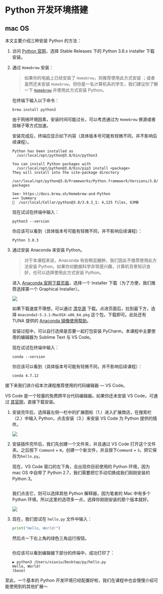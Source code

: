 # Python 开发环境搭建

## mac OS

本文主要介绍三种安装 Python 的方法：

1. 访问 [Python 官网](https://www.python.org/downloads/mac-osx/)，选择 Stable Releases 下的 Python 3.8.x installer 下载安装。

2. 通过 `Homebrew` 安装：

   > 如果你的电脑上已经安装了 `Homebrew`，则推荐使用此方式安装 ；或者虽然还未安装 `Homebrew`，但你是一名计算机系的学生，我们建议你了解一下 [`Homebrew`](https://brew.sh/) 并使用此方式安装 Python。

   在终端下输入以下命令：

   ```
   brew install python3
   ```

   由于网络环境因素，安装时间可能过长，可以考虑通过为 `Homebrew` 换源或者挂梯子等方式加速。

   安装完成后，终端应显示如下内容（具体版本号可能有轻微不同，并不影响后续课程）。

   ```
   Python has been installed as
     /usr/local/opt/python@3.8/bin/python3
   
   You can install Python packages with
     /usr/local/opt/python@3.8/bin/pip3 install <package>
   They will install into the site-package directory
     /usr/local/opt/python@3.8/Frameworks/Python.framework/Versions/3.8/lib/python3.8/site-packages
   
   See: https://docs.brew.sh/Homebrew-and-Python
   ==> Summary
   🍺  /usr/local/Cellar/python@3.8/3.8.3_1: 4,125 files, 63MB
   ```

   现在试试在终端中输入：

   ```
   python3 --version
   ```

   你应该可以看到（具体版本号可能有轻微不同，并不影响后续课程）：

   ```
   Python 3.8.3
   ```

3. 通过安装 Anaconda 来安装 Python。

   > 对于本课程来说，Anaconda 有些稍显臃肿，我们因此不推荐使用此方法安装 Python。如果你对数据科学非常感兴趣，计算机背景知识良好，也可以选择使用此方式安装 Python。

   进入 [Anaconda 官网下载页面](https://www.anaconda.com/products/individual#macos)，选择一个 Installer 下载（为了方便，我们推荐选择第一个 Graphical Installer）。

   ![](images/setup-macOS-anaconda.png)

   如果下载速度不理想，可以通过 [清华源](https://mirrors.tuna.tsinghua.edu.cn/anaconda/archive/) 下载。点进页面后，拉到最下方，选择 `Anaconda3-5.3.1-MacOSX-x86_64.pkg` 这个包，下载即可。此处还有 TUNA 提供的 [Anaconda 镜像使用帮助](https://mirrors.tuna.tsinghua.edu.cn/help/anaconda/)。

   安装过程中，可以自行选择是否要一起打包安装 PyCharm，本课程中主要使用的编辑器为 Sublime Text 与 VS Code。

   现在试试在终端中输入：

   ```
   conda --version
   ```

   你应该可以看到（具体版本号可能有轻微不同，并不影响后续课程）：

   ```
   conda 4.7.12
   ```

接下来我们讲介绍本次课程推荐使用的代码编辑器 — VS Code。

VS Code 是一个轻量的免费跨平台代码编辑器。如果你还未安装 VS Code，可通过 [其官网](https://code.visualstudio.com/)，直接下载安装。

1. 安装完毕后，选择最左侧一栏中的扩展图标（1.）进入扩展商店，在搜索栏（2.）中输入 Python，点击安装（3.）来安装 VS Code 为 Python 提供的插件。

   ![](images/setup-macOS-extension.png)

2. 安装插件完毕后，我们先创建一个文件夹，并且通过 VS Code 打开这个文件夹。之后按下 `Command` + `N`，创建一个新文件，并且按下`Command` + `S`，把它保存为`hello.py`。

   现在，VS Code 窗口的左下角，会出现你目前使用的 Python 环境，因为 mac OS 中自带了 Python 2.7，我们需要把它手动切换成我们刚刚安装的 Python 3。

   <img src="images/setup-macOS-interpreter.png" alt="" style="zoom:50%;" />

   我们点击它，则可以选择其他 Python 解释器，因为笔者的 Mac 中有多个 Python 环境，所以这里的选项多一点，选择你刚刚安装的那个版本就好。

   ![](images/setup-macOS-interpreter2.png)

3. 现在，我们尝试在 `hello.py` 文件中输入：

   ```python
   print("Hello, World!")
   ```

   然后点一下右上角的绿色三角运行按钮。

   <img src="images/setup-macOS-pycode.png" alt="" style="zoom:50%;" />

   你应该可以看到编辑器下部分的终端中，成功打印了：

   ```
   ▶ python3 /Users/xiuxiu/Desktop/py/hello.py
   Hello, World!
   (base) 
   ```

至此，一个基本的 Python 开发环境已经配置好啦，我们在课程中也会慢慢介绍可能使用到的其他扩展～